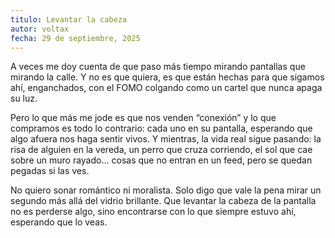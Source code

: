 ```yaml
---
titulo: Levantar la cabeza
autor: voltax
fecha: 29 de septiembre, 2025
---
```


A veces me doy cuenta de que paso más tiempo mirando pantallas que mirando la calle. Y no es que quiera, es que están hechas para que sigamos ahí, enganchados, con el FOMO colgando como un cartel que nunca apaga su luz.

Pero lo que más me jode es que nos venden “conexión” y lo que compramos es todo lo contrario: cada uno en su pantalla, esperando que algo afuera nos haga sentir vivos. Y mientras, la vida real sigue pasando: la risa de alguien en la vereda, un perro que cruza corriendo, el sol que cae sobre un muro rayado… cosas que no entran en un feed, pero se quedan pegadas si las ves.

No quiero sonar romántico ni moralista. Solo digo que vale la pena mirar un segundo más allá del vidrio brillante. Que levantar la cabeza de la pantalla no es perderse algo, sino encontrarse con lo que siempre estuvo ahí, esperando que lo veas.